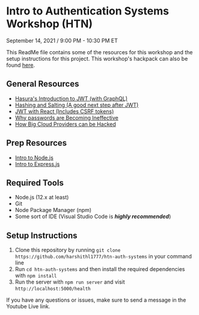 # Intro to Authentication Systems Workshop (HTN)
September 14, 2021 / 9:00 PM - 10:30 PM ET

This ReadMe file contains some of the resources for this workshop and the setup instructions for this project. This workshop's hackpack can also be found [here](https://hackthenorth.com/hackpacks/IntroToAuthenticationSystems.pdf).

## General Resources
- [Hasura's Introduction to JWT (with GraphQL)](https://hasura.io/blog/best-practices-of-using-jwt-with-graphql/)
- [Hashing and Salting (A good next step after JWT)](https://crackstation.net/hashing-security.htm)
- [JWT with React (Includes CSRF tokens)](https://medium.com/@ryanchenkie_40935/react-authentication-how-to-store-jwt-in-a-cookie-346519310e81)
- [Why passwords are Becoming Ineffective](https://www.entrepreneur.com/article/309054)
- [How Big Cloud Providers can be Hacked](https://www.washingtonpost.com/technology/2020/03/02/cloud-hack-problems/)

## Prep Resources
- [Intro to Node.js](https://www.youtube.com/watch?v=fBNz5xF-Kx4)
- [Intro to Express.js](https://www.youtube.com/watch?v=SccSCuHhOw0)

## Required Tools
- Node.js (12.x at least)
- Git
- Node Package Manager (npm)
- Some sort of IDE (Visual Studio Code is ***highly recommended***)

## Setup Instructions
1. Clone this repository by running `git clone https://github.com/harshithl1777/htn-auth-systems` in your command line
2. Run `cd htn-auth-systems` and then install the required dependencies with `npm install`
4. Run the server with `npm run server` and visit `http://localhost:5000/health` 

If you have any questions or issues, make sure to send a message in the Youtube Live link.
